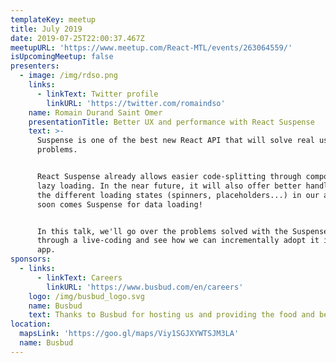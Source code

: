 ```yaml
---
templateKey: meetup
title: July 2019
date: 2019-07-25T22:00:37.467Z
meetupURL: 'https://www.meetup.com/React-MTL/events/263064559/'
isUpcomingMeetup: false
presenters:
  - image: /img/rdso.png
    links:
      - linkText: Twitter profile
        linkURL: 'https://twitter.com/romaindso'
    name: Romain Durand Saint Omer
    presentationTitle: Better UX and performance with React Suspense
    text: >-
      Suspense is one of the best new React API that will solve real user
      problems.


      React Suspense already allows easier code-splitting through components'
      lazy loading. In the near future, it will also offer better handling of
      the different loading states (spinners, placeholders...) in our apps. And
      soon comes Suspense for data loading!


      In this talk, we'll go over the problems solved with the Suspense API
      through a live-coding and see how we can incrementally adopt it in a demo
      app.
sponsors:
  - links:
      - linkText: Careers
        linkURL: 'https://www.busbud.com/en/careers'
    logo: /img/busbud_logo.svg
    name: Busbud
    text: Thanks to Busbud for hosting us and providing the food and beverages!
location:
  mapsLink: 'https://goo.gl/maps/Viy1SGJXYWTSJM3LA'
  name: Busbud
---
```


